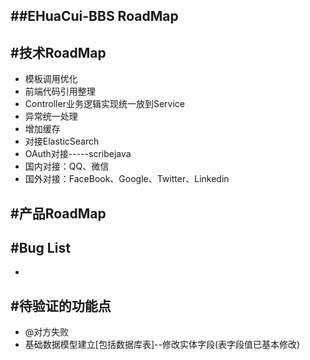 ##EHuaCui-BBS RoadMap
-------------

#技术RoadMap
-------------

 - 模板调用优化
 - 前端代码引用整理
 - Controller业务逻辑实现统一放到Service
 - 异常统一处理
 - 增加缓存
 - 对接ElasticSearch
 - OAuth对接-----scribejava
  - 国内对接：QQ、微信
  - 国外对接：FaceBook、Google、Twitter、Linkedin

#产品RoadMap
-------------

#Bug List
-------------

 -

#待验证的功能点
-------------

 - @对方失败
 - 基础数据模型建立[包括数据库表]--修改实体字段(表字段值已基本修改)